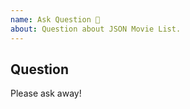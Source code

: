 ```yaml
---
name: Ask Question 🤔
about: Question about JSON Movie List.
---
```

<!--
  Please make sure that you fill out each of the sections below, failing to do so will result in your issue being closed. 
  Remember to, always, always check that the issue does not exist before creating a new one! https://github.com/mikeleguedes/json-movie-list/issues
-->

## Question

Please ask away!
